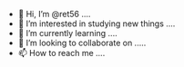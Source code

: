 - 👋 Hi, I’m @ret56 ....
- 👀 I’m interested in studying new things ....
- 🌱 I’m currently learning ....
- 💞️ I’m looking to collaborate on .....
- 📫 How to reach me ....
  

<!---
ret56/ret56 is a ✨ special ✨ repository because its `README.md` (this file) appears on your GitHub profile.
You can click the Preview link to take a look at your changes.
--->

